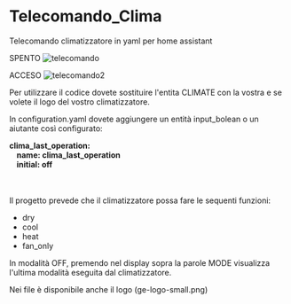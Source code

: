 # Telecomando_Clima
Telecomando climatizzatore in yaml per home assistant

SPENTO
![telecomando](https://github.com/user-attachments/assets/90036c3c-504a-4d89-8597-329177fc33b3)


ACCESO
![telecomando2](https://github.com/user-attachments/assets/6bdcd711-1f6e-4baa-ac13-14d20497474b)


Per utilizzare il codice dovete sostituire l'entita CLIMATE con la vostra e se volete il logo del vostro climatizzatore.

In configuration.yaml dovete aggiungere un entità input_bolean o un aiutante così configurato:

<strong>
clima_last_operation:<br/>
&nbsp; &nbsp; name: clima_last_operation<br/>
&nbsp; &nbsp; initial: off<br/>  
</strong>
<br/> <br/> 

Il progetto prevede che il climatizzatore possa fare le sequenti funzioni:
- dry
- cool
- heat
- fan_only

In modalità OFF, premendo nel display sopra la parole MODE visualizza l'ultima modalità eseguita dal climatizzatore.

Nei file è disponibile anche il logo (ge-logo-small.png)
